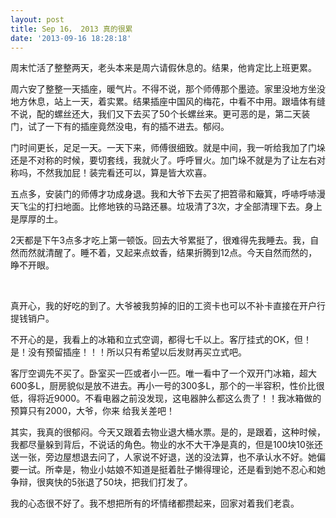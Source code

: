 ```yaml
---
layout: post
title: Sep 16， 2013 真的很累
date: '2013-09-16 18:28:18'
---
```



周末忙活了整整两天，老头本来是周六请假休息的。结果，他肯定比上班更累。

周六安了整整一天插座，暖气片。不得不说，那个师傅那个墨迹。家里没地方坐没地方休息，站上一天，着实累。结果插座中国风的梅花，中看不中用。跟墙体有缝不说，配的螺丝还大，我们又下去买了50个长螺丝来。更可恶的是，第二天装门，试了一下有的插座竟然没电，有的插不进去。郁闷。

门时间更长，足足一天。一天下来，师傅很细致。就是中间，我一听给我加了门垛还是不对称的时候，要切套线，我就火了。呼呼冒火。加门垛不就是为了让左右对称吗，不然我加屁！装完看还可以，算是皆大欢喜。

五点多，安装门的师傅才功成身退。我和大爷下去买了把笤帚和簸箕，呼哧呼哧漫天飞尘的打扫地面。比修地铁的马路还暴。垃圾清了3次，才全部清理下去。身上是厚厚的土。

2天都是下午3点多才吃上第一顿饭。回去大爷累挺了，很难得先我睡去。我，自然而然就清醒了。睡不着，又起来点蚊香，结果折腾到12点。今天自然而然的，睁不开眼。

 

真开心，我的好吃的到了。大爷被我剪掉的旧的工资卡也可以不补卡直接在开户行提钱销户。

不开心的是，我看上的冰箱和立式空调，都得七千以上。客厅挂式的OK，但！是！没有预留插座！！！所以只有希望以后发财再买立式吧。

客厅空调先不买了。卧室买一匹或者小一匹。唯一看中了一个双开门冰箱，超大600多L，厨房貌似是放不进去。再小一号的300多L，那个的一半容积，性价比很低，得将近9000。不看电器之前没发现，这电器肿么都这么贵了！！我冰箱做的预算只有2000，大爷，你来 给我关差吧！

其实，我真的很郁闷。今天又跟着去物业退大桶水票。是的，是跟着，这种时候，我都尽量躲到背后，不说话的角色。物业的水不大干净是真的，但是100块10张还送一张，旁边屋想退去问了，人家说不好退，送的没法算，也不承认水不好。她偏要一试。所幸是，物业小姑娘不知道是挺着肚子懒得理论，还是看到她不忍心和她争辩，很爽快的5张退了50块，把我们打发了。

我的心态很不好了。我不想把所有的坏情绪都攒起来，回家对着我们老袁。



